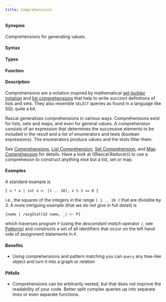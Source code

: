 ```yaml
---
title: Comprehensions
---
```


#### Synopsis

Comprehensions for generating values.

#### Syntax

#### Types

#### Function

#### Description

Comprehensions are a notation inspired by mathematical [set-builder notation](http://en.wikipedia.org/wiki/Set-builder_notation)
and [list comprehensions](http://en.wikipedia.org/wiki/List_comprehension)
that help to write succinct definitions of lists and sets. They also resemble `SELECT` queries as found in a language like SQL quite a bit.

Rascal generalizes comprehensions in various ways. Comprehensions exist for lists, sets and maps, and even for general values.
A comprehension consists of an expression that determines the successive elements to be included in the 
result and a list of enumerators and tests (boolean expressions). 
The enumerators produce values and the tests filter them. 

See [Comprehensions]((Rascal:Expressions-Comprehensions)), 
[List Comprehension]((Rascal:List-Comprehension)), 
[Set Comprehension]((Rascal:Set-Comprehension)), and
[Map Comprehension]((Rascal:Map-Comprehension)) for details. Have a look at ((Rascal:Reducer)) to use a comprehesion to construct anything else but a list, set or map.

#### Examples

A standard example is

```rascal-shell
{ x * x | int x <- [1 .. 10], x % 3 == 0 }
```
i.e., the squares of the integers in the range `[ 1 .. 10 ]` that 
are divisible by 3. A more intriguing example (that we do not give in full detail) is

```rascal
{name | /asgStat(Id name, _) <- P}
```
which traverses program `P` (using the _descendant match_ operator `/`, see [Patterns]((Rascal:Patterns-Node))) 
and constructs a set of all identifiers that occur on the left hand 
side of assignment statements in `P`.

#### Benefits

* Using comprehensions and pattern matching you can `query` any tree-like object and turn it into a graph or relation

#### Pitfalls

* Comprehensions can be arbitrarily nested, but that does not improve the readability of your code. Better split complex queries up into separate lines or even separate functions.
